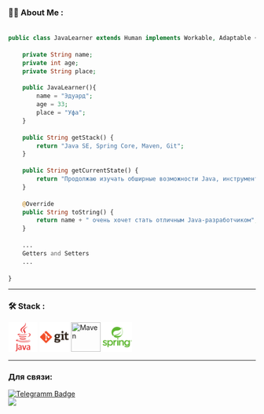### :man_technologist: About Me :
```php

public class JavaLearner extends Human implements Workable, Adaptable {

    private String name;
    private int age;
    private String place;

    public JavaLearner(){
        name = "Эдуард";
        age = 33;
        place = "Уфа";
    }
    
    public String getStack() {
        return "Java SE, Spring Core, Maven, Git";
    }

    public String getCurrentState() {
        return "Продолжаю изучать обширные возможности Java, инструменты для работы и фреймворки";
    }

    @Override
    public String toString() {
        return name + " очень хочет стать отличным Java-разработчиком";
    }
    
    ...
    Getters and Setters
    ...

}

```
---

### 🛠️ Stack :

<div>
  <img src="https://github.com/devicons/devicon/blob/master/icons/java/java-plain-wordmark.svg" title="Java" **alt="Java" width="60" height="60"/>
  <img src="https://github.com/devicons/devicon/blob/master/icons/git/git-original-wordmark.svg" title="Git" **alt="Git" width="60" height="60"/>
  <img src="https://encrypted-tbn0.gstatic.com/images?q=tbn:ANd9GcSDly3aBidr0p3ve5jYINf42dSFnsPthVUrpqi_vivMZjPYX5PSiuCFRP7WDn5V6yTA9Hk&usqp=CAU" title="Maven" **alt="Maven" width="60" height="60"/>
  <img src="https://raw.githubusercontent.com/devicons/devicon/1119b9f84c0290e0f0b38982099a2bd027a48bf1/icons/spring/spring-original-wordmark.svg" title="Spring" **alt="Spring" width="60" height="60"/>
</div>

---

### Для связи:
<div id="badges">
  <a href="https://t.me/Eduard_0489">
    <img width="80px" height="40" src="https://img.shields.io/badge/Telegram-2CA5E0?style=for-the-badge&logo=telegram&logoColor=white" alt="Telegramm Badge"/> 
  </a>
</div>
   </div>
   
<div id="header" align="left">
  <img src="https://media.giphy.com/media/qgQUggAC3Pfv687qPC/giphy.gif" width="300"/>
</div>

<!---
Elrik379/Elrik379 is a ✨ special ✨ repository because its `README.md` (this file) appears on your GitHub profile.
You can click the Preview link to take a look at your changes.
--->
